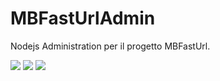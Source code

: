 MBFastUrlAdmin
==============

Nodejs Administration per il progetto MBFastUrl.

<img src="https://raw.github.com/marcoberri/mbfasturladmin/master/screenshot/Cattura.PNG"/>

<img src="https://raw.github.com/marcoberri/mbfasturladmin/master/screenshot/Cattura1.PNG"/>

<img src="https://raw.github.com/marcoberri/mbfasturladmin/master/screenshot/Cattura2.PNG"/>


